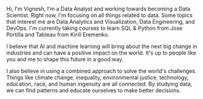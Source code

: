 
Hi, I'm Vignesh, I'm a Data Analyst and working towards becoming a Data Scientist. Right now, I'm focusing on all things related to data. Some topics that interest me are Data Analytics and Visualization, Data Engineering, and DevOps. I'm currently taking courses to learn SQL & Python from Jose Portilla and Tableau from Kirill Eremenko.

I believe that AI and machine learning will bring about the next big change in industries and can have a positive impact on the world. It's up to people like you and me to shape this future in a good way.

I also believe in using a combined approach to solve the world's challenges. Things like climate change, inequality, environmental justice, technology, education, race, and human ingenuity are all connected. By studying data, we can find patterns and educate ourselves to make better decisions.

